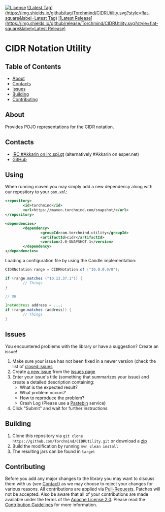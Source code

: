 [![License](https://img.shields.io/github/license/Torchmind/CIDRUtility.svg?style=flat-square)](https://www.apache.org/licenses/LICENSE-2.0.txt)
[![Latest Tag](https://img.shields.io/github/tag/Torchmind/CIDRUtility.svg?style=flat-square&label=Latest Tag)](https://github.com/Torchmind/CIDRUtility/tags)
[![Latest Release](https://img.shields.io/github/release/Torchmind/CIDRUtility.svg?style=flat-square&label=Latest Release)](https://github.com/Torchmind/CIDRUtility/releases)

CIDR Notation Utility
=====================

Table of Contents
-----------------
* [About](#about)
* [Contacts](#contacts)
* [Issues](#issues)
* [Building](#building)
* [Contributing](#contributing)

About
-----

Provides POJO representations for the CIDR notation.

Contacts
--------

* [IRC #Akkarin on irc.spi.gt](http://irc.spi.gt/iris/?nick=Guest....&channels=Akkarin&prompt=1) (alternatively #Akkarin on esper.net)
* [GitHub](https://github.com/Torchmind/CIDRUtility)

Using
-----

When running maven you may simply add a new dependency along with our repository to your ```pom.xml```:

```xml
<repository>
        <id>torchmind</id>
        <url>https://maven.torchmind.com/snapshot/</url>
</repository>

<dependencies>
        <dependency>
                <groupId>com.torchmind.utility</groupId>
                <artifactId>cidr</artifactId>
                <version>2.0-SNAPSHOT.1</version>
        </dependency>
</dependencies>
```

Loading a configuration file by using the Candle implementation:
```java
CIDRNotation range = CIDRNotation.of ("10.0.0.0/8");

if (range.matches ("10.13.37.1")) {
        // Things
}

// OR

InetAddress address = ...;
if (range.matches (address)) {
        // Things
}
```

Issues
------

You encountered problems with the library or have a suggestion? Create an issue!

1. Make sure your issue has not been fixed in a newer version (check the list of [closed issues](https://github.com/Torchmind/CIDRUtility/issues?q=is%3Aissue+is%3Aclosed)
1. Create [a new issue](https://github.com/Torchmind/CIDRUtility/issues/new) from the [issues page](https://github.com/Torchmind/CIDRUtility/issues)
1. Enter your issue's title (something that summarizes your issue) and create a detailed description containing:
   - What is the expected result?
   - What problem occurs?
   - How to reproduce the problem?
   - Crash Log (Please use a [Pastebin](http://www.pastebin.com) service)
1. Click "Submit" and wait for further instructions

Building
--------

1. Clone this repository via ```git clone https://github.com/Torchmind/CIDRUtility.git``` or download a [zip](https://github.com/Torchmind/CIDRUtility/archive/master.zip)
1. Build the modification by running ```mvn clean install```
1. The resulting jars can be found in ```target```

Contributing
------------

Before you add any major changes to the library you may want to discuss them with us (see [Contact](#contact)) as
we may choose to reject your changes for various reasons. All contributions are applied via [Pull-Requests](https://help.github.com/articles/creating-a-pull-request).
Patches will not be accepted. Also be aware that all of your contributions are made available under the terms of the
[Apache License 2.0](https://www.apache.org/licenses/LICENSE-2.0.txt). Please read the [Contribution Guidelines](CONTRIBUTING.md)
for more information.
